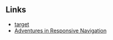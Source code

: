 Links
---
- [target](https://designshack.net/articles/css/targetcss/)
- [Adventures in Responsive Navigation](http://responsivenavigation.net/)
